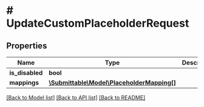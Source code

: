 # # UpdateCustomPlaceholderRequest

## Properties

Name | Type | Description | Notes
------------ | ------------- | ------------- | -------------
**is_disabled** | **bool** |  | [optional]
**mappings** | [**\Submittable\Model\PlaceholderMapping[]**](PlaceholderMapping.md) |  | [optional]

[[Back to Model list]](../../README.md#models) [[Back to API list]](../../README.md#endpoints) [[Back to README]](../../README.md)

